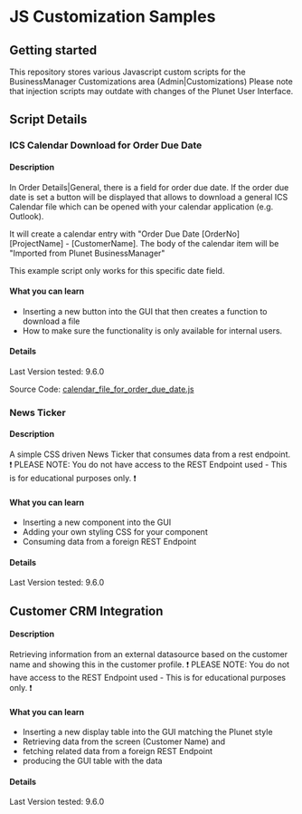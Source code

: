 # JS Customization Samples
## Getting started
This repository stores various Javascript custom scripts for the BusinessManager Customizations area (Admin|Customizations) Please note that injection scripts may outdate with changes of the Plunet User Interface.

## Script Details

### ICS Calendar Download for Order Due Date
#### Description
In Order Details|General, there is a field for order due date. If the order due date is set a button will be displayed that allows to download a general ICS Calendar file which can be opened with your calendar application (e.g. Outlook).

It will create a calendar entry with "Order Due Date [OrderNo] [ProjectName] - [CustomerName]. The body of the calendar item will be "Imported from Plunet BusinessManager"

This example script only works for this specific date field.

#### What you can learn
- Inserting a new button into the GUI that then creates a function to download a file
- How to make sure the functionality is only available for internal users.

#### Details
Last Version tested: 9.6.0

Source Code: [calendar_file_for_order_due_date.js](https://github.com/PlunetBusinessManager/JS-Customization-Samples/blob/main/calendar_file_for_order_due_date.js "calendar_file_for_order_due_date.js")

### News Ticker
#### Description
A simple CSS driven News Ticker that consumes data from a rest endpoint.
:exclamation: PLEASE NOTE: You do not have access to the REST Endpoint used - This is for educational purposes only. :exclamation:

#### What you can learn
- Inserting a new component into the GUI
- Adding your own styling CSS for your component
- Consuming data from a foreign REST Endpoint

#### Details
Last Version tested: 9.6.0

## Customer CRM Integration
#### Description
Retrieving information from an external datasource based on the customer name and showing this in the customer profile.
:exclamation: PLEASE NOTE: You do not have access to the REST Endpoint used - This is for educational purposes only. :exclamation:

#### What you can learn
- Inserting a new display table into the GUI matching the Plunet style
- Retrieving data from the screen (Customer Name) and
- fetching related data from a foreign REST Endpoint
- producing the GUI table with the data

#### Details
Last Version tested: 9.6.0
